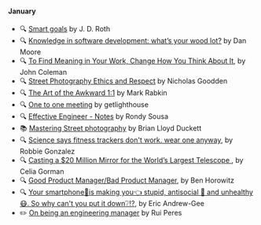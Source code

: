 
#### January

- 🔍 [Smart goals](http://www.getrichslowly.org/2017/12/26/smart-goals/) by J. D. Roth
- 🔍 [Knowledge in software development: what’s your wood lot?](http://www.mooreds.com/wordpress/archives/2592) by Dan Moore
- 🔍 [To Find Meaning in Your Work, Change How You Think About It](https://hbr.org/2017/12/to-find-meaning-in-your-work-change-how-you-think-about-it), by John Coleman
- 🔍 [Street Photography Ethics and Respect](https://petapixel.com/2016/07/16/street-photography-ethics-respect/) by  Nicholas Goodden
- 🔍 [The Art of the Awkward 1:1](https://medium.com/@mrabkin/the-art-of-the-awkward-1-1-f4e1dcbd1c5c) by Mark Rabkin
- 🔍 [One to one meeting](https://getlighthouse.com/blog/one-to-one-meeting) by getlighthouse
- 🔍 [Effective Engineer - Notes](https://gist.github.com/rondy/af1dee1d28c02e9a225ae55da2674a6f) by Rondy Sousa
- 📚 [Mastering Street photography](https://www.amazon.co.uk/Mastering-Street-Photography-Brian-Duckett/dp/1781452695) by Brian Lloyd Duckett
- 🔍 [Science says fitness trackers don't work. wear one anyway](https://www.wired.com/story/science-says-fitness-trackers-dont-work-wear-one-anyway/), by Robbie Gonzalez
- 🔍 [Casting a $20 Million Mirror for the World’s Largest Telescope
](https://spectrum.ieee.org/video/aerospace/astrophysics/casting-a-20-million-mirror-for-the-worlds-largest-telescope), by Celia Gorman
- 🔍 [Good Product Manager/Bad Product Manager](https://a16z.com/2012/06/15/good-product-managerbad-product-manager/), by Ben Horowitz
- 🔍 [Your smartphone📱is making you👈 stupid, antisocial 🙅 and unhealthy 😷. So why can't you put it down❔⁉️](https://www.theglobeandmail.com/technology/your-smartphone-is-making-you-stupid/article37511900/), by Eric Andrew-Gee
- ✏️ [On being an engineering manager](http://codeplease.io/2018/01/15/on-being-an-engineering-manager/) by Rui Peres
